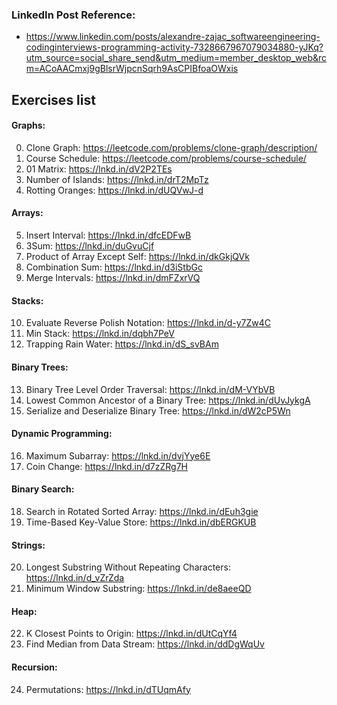 ### LinkedIn Post Reference:
- https://www.linkedin.com/posts/alexandre-zajac_softwareengineering-codinginterviews-programming-activity-7328667967079034880-yJKq?utm_source=social_share_send&utm_medium=member_desktop_web&rcm=ACoAACmxj9gBlsrWjpcnSqrh9AsCPIBfoaOWxis


## Exercises list

#### Graphs:

0. Clone Graph: https://leetcode.com/problems/clone-graph/description/
1. Course Schedule: https://leetcode.com/problems/course-schedule/
2. 01 Matrix: https://lnkd.in/dV2P2TEs
3. Number of Islands: https://lnkd.in/drT2MpTz
4. Rotting Oranges: https://lnkd.in/dUQVwJ-d


#### Arrays:

5. Insert Interval: https://lnkd.in/dfcEDFwB
6. 3Sum: https://lnkd.in/duGvuCjf
7. Product of Array Except Self: https://lnkd.in/dkGkjQVk
8. Combination Sum: https://lnkd.in/d3iStbGc
9. Merge Intervals: https://lnkd.in/dmFZxrVQ


#### Stacks:

10. Evaluate Reverse Polish Notation: https://lnkd.in/d-y7Zw4C
11. Min Stack: https://lnkd.in/dqbh7PeV
12. Trapping Rain Water: https://lnkd.in/dS_svBAm


#### Binary Trees:

13. Binary Tree Level Order Traversal: https://lnkd.in/dM-VYbVB
14. Lowest Common Ancestor of a Binary Tree: https://lnkd.in/dUvJykgA
15. Serialize and Deserialize Binary Tree: https://lnkd.in/dW2cP5Wn


#### Dynamic Programming:

16. Maximum Subarray: https://lnkd.in/dvjYye6E
17. Coin Change: https://lnkd.in/d7zZRg7H


#### Binary Search:

18. Search in Rotated Sorted Array: https://lnkd.in/dEuh3gie
19. Time-Based Key-Value Store: https://lnkd.in/dbERGKUB


#### Strings:

20. Longest Substring Without Repeating Characters: https://lnkd.in/d_vZrZda
21. Minimum Window Substring: https://lnkd.in/de8aeeQD


#### Heap:

22. K Closest Points to Origin: https://lnkd.in/dUtCqYf4
23. Find Median from Data Stream: https://lnkd.in/ddDgWqUv

#### Recursion:

24. Permutations: https://lnkd.in/dTUqmAfy